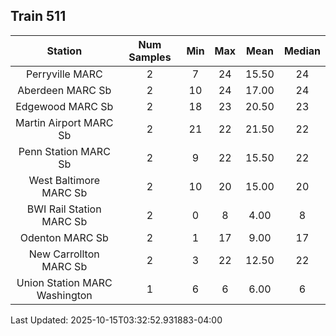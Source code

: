 ## Train 511

| Station | Num Samples | Min | Max | Mean | Median |
| :-----: | :---------: | :-: | :-: | :--: | :----: |
| Perryville MARC | 2 | 7 | 24 | 15.50 | 24 |
| Aberdeen MARC Sb | 2 | 10 | 24 | 17.00 | 24 |
| Edgewood MARC Sb | 2 | 18 | 23 | 20.50 | 23 |
| Martin Airport MARC Sb | 2 | 21 | 22 | 21.50 | 22 |
| Penn Station MARC Sb | 2 | 9 | 22 | 15.50 | 22 |
| West Baltimore MARC Sb | 2 | 10 | 20 | 15.00 | 20 |
| BWI Rail Station MARC Sb | 2 | 0 | 8 | 4.00 | 8 |
| Odenton MARC Sb | 2 | 1 | 17 | 9.00 | 17 |
| New Carrollton MARC Sb | 2 | 3 | 22 | 12.50 | 22 |
| Union Station MARC Washington | 1 | 6 | 6 | 6.00 | 6 |


Last Updated: 2025-10-15T03:32:52.931883-04:00